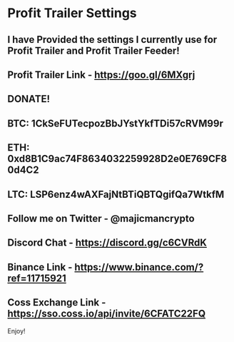 # Profit Trailer Settings
I have Provided the settings I currently use for Profit Trailer and Profit Trailer Feeder!
------------------------------------------------
Profit Trailer Link - https://goo.gl/6MXgrj
------------------------------------------------
DONATE!
------------------------------------------------
BTC: 1CkSeFUTecpozBbJYstYkfTDi57cRVM99r
------------------------------------------------
ETH: 0xd8B1C9ac74F8634032259928D2e0E769CF80d4C2
------------------------------------------------
LTC: LSP6enz4wAXFajNtBTiQBTQgifQa7WtkfM
------------------------------------------------
Follow me on Twitter - @majicmancrypto
------------------------------------------------
Discord Chat - https://discord.gg/c6CVRdK
------------------------------------------------
Binance Link - https://www.binance.com/?ref=11715921
------------------------------------------------
Coss Exchange Link - https://sso.coss.io/api/invite/6CFATC22FQ
------------------------------------------------

Enjoy!
